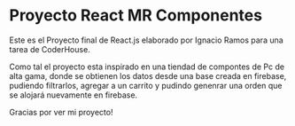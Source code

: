 # Proyecto React MR Componentes

Este es el Proyecto final de React.js elaborado por Ignacio Ramos para una tarea de CoderHouse.

Como tal el proyecto esta inspirado en una tiendad de compontes de Pc de alta gama, donde se obtienen los datos desde una base creada en firebase, pudiendo filtrarlos, agregar a un carrito y pudindo genenrar una orden que se alojará nuevamente en firebase.

Gracias por ver mi proyecto!